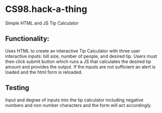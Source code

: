 # CS98.hack-a-thing
Simple HTML and JS Tip Calculator

## Functionality:
Uses HTML to create an interactive Tip Calculator with three user interactive inputs: bill size, number of people, and desired tip. Users must then click submit button which runs a JS that calculates the desired tip amount and provides the output. If the inputs are not sufficient an alert is loaded and the html form is reloaded.

## Testing
Input and degree of inputs into the tip calculator including negative numbers and non number characters and the form will act accordingly.
